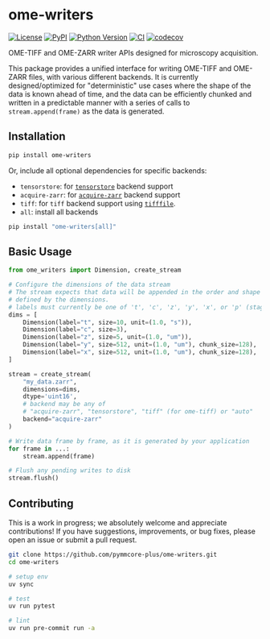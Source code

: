 # ome-writers

[![License](https://img.shields.io/pypi/l/ome-writers.svg?color=green)](https://github.com/pymmcore-plus/ome-writers/raw/main/LICENSE)
[![PyPI](https://img.shields.io/pypi/v/ome-writers.svg?color=green)](https://pypi.org/project/ome-writers)
[![Python
Version](https://img.shields.io/pypi/pyversions/ome-writers.svg?color=green)](https://python.org)
[![CI](https://github.com/pymmcore-plus/ome-writers/actions/workflows/ci.yml/badge.svg)](https://github.com/pymmcore-plus/ome-writers/actions/workflows/ci.yml)
[![codecov](https://codecov.io/gh/pymmcore-plus/ome-writers/branch/main/graph/badge.svg)](https://codecov.io/gh/pymmcore-plus/ome-writers)

OME-TIFF and OME-ZARR writer APIs designed for microscopy acquisition.

This package provides a unified interface for writing OME-TIFF and OME-ZARR files,
with various different backends.  It is currently designed/optimized for
"deterministic" use cases where the shape of the data is known ahead of time, and
the data can be efficiently chunked and written in a predictable manner with a
series of calls to `stream.append(frame)` as the data is generated.

## Installation

```bash
pip install ome-writers
```

Or, include all optional dependencies for specific backends:

 - `tensorstore`: for [`tensorstore`](https://github.com/google/tensorstore) backend support
 - `acquire-zarr`: for [`acquire-zarr`](https://github.com/acquire-project/acquire-zarr) backend support
 - `tiff`: for `tiff` backend support using [`tifffile`](https://github.com/cgohlke/tifffile).
 - `all`: install all backends

```bash
pip install "ome-writers[all]"
```

## Basic Usage

```python
from ome_writers import Dimension, create_stream

# Configure the dimensions of the data stream
# The stream expects that data will be appended in the order and shape
# defined by the dimensions.
# labels must currently be one of 't', 'c', 'z', 'y', 'x', or 'p' (stage position).
dims = [
    Dimension(label="t", size=10, unit=(1.0, "s")),
    Dimension(label="c", size=3),
    Dimension(label="z", size=5, unit=(1.0, "um")),
    Dimension(label="y", size=512, unit=(1.0, "um"), chunk_size=128),
    Dimension(label="x", size=512, unit=(1.0, "um"), chunk_size=128),
]

stream = create_stream(
    "my_data.zarr",
    dimensions=dims,
    dtype='uint16',
    # backend may be any of
    # "acquire-zarr", "tensorstore", "tiff" (for ome-tiff) or "auto"
    backend="acquire-zarr"  
)

# Write data frame by frame, as it is generated by your application
for frame in ...:
    stream.append(frame)

# Flush any pending writes to disk
stream.flush()
```

## Contributing

This is a work in progress; we absolutely welcome and appreciate contributions!
If you have suggestions, improvements, or bug fixes, please open an issue or
submit a pull request.

```sh
git clone https://github.com/pymmcore-plus/ome-writers.git
cd ome-writers

# setup env
uv sync

# test
uv run pytest

# lint
uv run pre-commit run -a
```
